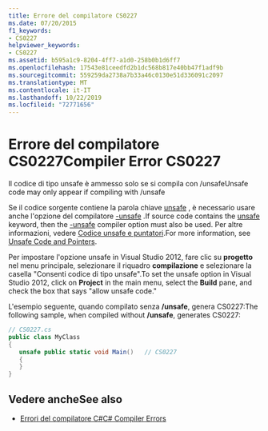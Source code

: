 ```yaml
---
title: Errore del compilatore CS0227
ms.date: 07/20/2015
f1_keywords:
- CS0227
helpviewer_keywords:
- CS0227
ms.assetid: b595a1c9-8204-4ff7-a1d0-258b0b1d6ff7
ms.openlocfilehash: 17543e81ceedfd2b1dc568b817e40bb47f1adf9b
ms.sourcegitcommit: 559259da2738a7b33a46c0130e51d336091c2097
ms.translationtype: MT
ms.contentlocale: it-IT
ms.lasthandoff: 10/22/2019
ms.locfileid: "72771656"
---
```

# <a name="compiler-error-cs0227"></a><span data-ttu-id="0f9e5-102">Errore del compilatore CS0227</span><span class="sxs-lookup"><span data-stu-id="0f9e5-102">Compiler Error CS0227</span></span>

<span data-ttu-id="0f9e5-103">Il codice di tipo unsafe è ammesso solo se si compila con /unsafe</span><span class="sxs-lookup"><span data-stu-id="0f9e5-103">Unsafe code may only appear if compiling with /unsafe</span></span>

<span data-ttu-id="0f9e5-104">Se il codice sorgente contiene la parola chiave [unsafe](../language-reference/keywords/unsafe.md) , è necessario usare anche l'opzione del compilatore [-unsafe](../language-reference/compiler-options/unsafe-compiler-option.md) .</span><span class="sxs-lookup"><span data-stu-id="0f9e5-104">If source code contains the [unsafe](../language-reference/keywords/unsafe.md) keyword, then the [-unsafe](../language-reference/compiler-options/unsafe-compiler-option.md) compiler option must also be used.</span></span> <span data-ttu-id="0f9e5-105">Per altre informazioni, vedere [Codice unsafe e puntatori](../programming-guide/unsafe-code-pointers/index.md).</span><span class="sxs-lookup"><span data-stu-id="0f9e5-105">For more information, see [Unsafe Code and Pointers](../programming-guide/unsafe-code-pointers/index.md).</span></span>

<span data-ttu-id="0f9e5-106">Per impostare l'opzione unsafe in Visual Studio 2012, fare clic su **progetto** nel menu principale, selezionare il riquadro **compilazione** e selezionare la casella "Consenti codice di tipo unsafe".</span><span class="sxs-lookup"><span data-stu-id="0f9e5-106">To set the unsafe option in Visual Studio 2012, click on **Project** in the main menu, select the **Build** pane, and check the box that says "allow unsafe code."</span></span>

<span data-ttu-id="0f9e5-107">L'esempio seguente, quando compilato senza **/unsafe**, genera CS0227:</span><span class="sxs-lookup"><span data-stu-id="0f9e5-107">The following sample, when compiled without **/unsafe**, generates CS0227:</span></span>

```csharp
// CS0227.cs
public class MyClass
{
   unsafe public static void Main()   // CS0227
   {
   }
}
```

## <a name="see-also"></a><span data-ttu-id="0f9e5-108">Vedere anche</span><span class="sxs-lookup"><span data-stu-id="0f9e5-108">See also</span></span>

- [<span data-ttu-id="0f9e5-109">Errori del compilatore C#</span><span class="sxs-lookup"><span data-stu-id="0f9e5-109">C# Compiler Errors</span></span>](../language-reference/compiler-messages/index.md)
